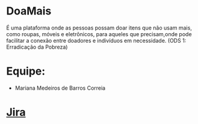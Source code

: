 # DoaMais
É uma plataforma onde as pessoas possam doar itens que não usam mais, como roupas, móveis e eletrônicos, para aqueles que precisam,onde pode facilitar a conexão entre doadores e indivíduos em necessidade.
(ODS 1: Erradicação da Pobreza)

# Equipe:
- Mariana Medeiros de Barros Correia

# [Jira](https://mmbc.atlassian.net/jira/software/projects/DOA/boards/1)

